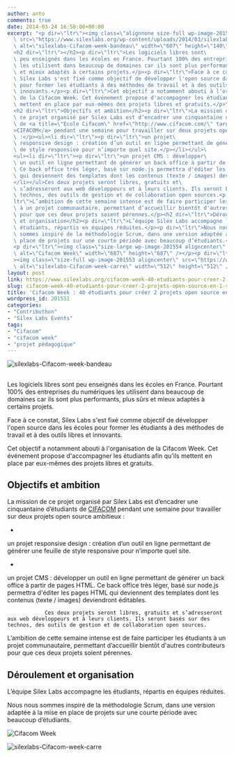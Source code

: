 ```yaml
---
author: anto
comments: true
date: 2014-03-24 16:50:08+00:00
excerpt: "<p dir=\"ltr\"><img class=\"alignnone size-full wp-image-201552 aligncenter\"\
  \ src=\"https://www.silexlabs.org/wp-content/uploads/2014/03/silexlabs-Cifacom-week-bandeau.png\"\
  \ alt=\"silexlabs-Cifacom-week-bandeau\" width=\"607\" height=\"140\" /></p>\
  <h2 dir=\"ltr\"></h2><p dir=\"ltr\">Les logiciels libres sont\
  \ peu enseignés dans les écoles en France. Pourtant 100% des entreprises du numériques\
  \ les utilisent dans beaucoup de domaines car ils sont plus performants, plus sûrs\
  \ et mieux adaptés à certains projets.</p><p dir=\"ltr\">Face à ce constat,\
  \ Silex Labs s'est fixé comme objectif de développer l'open source dans les écoles\
  \ pour former les étudiants à des méthodes de travail et à des outils libres et\
  \ innovants.</p><p dir=\"ltr\">Cet objectif a notamment abouti à l'organisation\
  \ de la Cifacom Week. Cet événement propose d'accompagner les étudiants afin qu'ils\
  \ mettent en place par eux-mêmes des projets libres et gratuits.</p>\
  <h2 dir=\"ltr\">Objectifs et ambition</h2><p dir=\"ltr\">La mission de\
  \ ce projet organisé par Silex Labs est d’encadrer une cinquantaine d’étudiants\
  \ de <a title=\"Ecole Cifacom\" href=\"http://www.cifacom.com/\" target=\"_blank\"\
  >CIFACOM</a> pendant une semaine pour travailler sur deux projets open source ambitieux\
  \ :</p><ul><li dir=\"ltr\"><p dir=\"ltr\">un projet\
  \ responsive design : création d’un outil en ligne permettant de générer une feuille\
  \ de style responsive pour n’importe quel site.</p></li></ul>\
  <ul><li dir=\"ltr\"><p dir=\"ltr\">un projet CMS : développer\
  \ un outil en ligne permettant de générer un back office à partir de pages HTML.\
  \ Ce back office très léger, basé sur node.js permettra d'éditer les pages HTML\
  \ qui deviennent des templates dont les contenus (texte / images) deviendront éditables.</p>\
  </li></ul>Ces deux projets seront libres, gratuits et\
  \ s’adresseront aux web développeurs et à leurs clients. Ils seront basés sur des\
  \ technos, des outils de gestion et de collaboration open sources.<p dir=\"\
  ltr\">L’ambition de cette semaine intense est de faire participer les étudiants\
  \ à un projet communautaire, permettant d’accueillir bientôt d'autres contributeurs\
  \ pour que ces deux projets soient pérennes.</p><h2 dir=\"ltr\">Déroulement\
  \ et organisation</h2><p dir=\"ltr\">L’équipe Silex Labs accompagne les\
  \ étudiants, répartis en équipes réduites.</p><p dir=\"ltr\">Nous nous\
  \ sommes inspiré de la méthodologie Scrum, dans une version adaptée à la mise en\
  \ place de projets sur une courte période avec beaucoup d’étudiants.</p>\
  <p dir=\"ltr\"><img class=\"size-large wp-image-201554 aligncenter\" src=\"https://www.silexlabs.org/wp-content/uploads/2014/03/Cifacom-Week-687x687.jpg\"\
  \ alt=\"Cifacom Week\" width=\"687\" height=\"687\" /></p><p dir=\"ltr\"\
  ><img class=\"size-full wp-image-201553 aligncenter\" src=\"https://www.silexlabs.org/wp-content/uploads/2014/03/silexlabs-Cifacom-week-carre.png\"\
  \ alt=\"silexlabs-Cifacom-week-carre\" width=\"512\" height=\"512\" /></p>"
layout: post
link: https://www.silexlabs.org/cifacom-week-40-etudiants-pour-creer-2-projets-open-source-en-1-semaine/
slug: cifacom-week-40-etudiants-pour-creer-2-projets-open-source-en-1-semaine
title: 'Cifacom Week : 40 étudiants pour créer 2 projets open source en 1 semaine'
wordpress_id: 201551
categories:
- "Contributhon"
- "Silex Labs Events"
tags:
- "Cifacom"
- "cifacom week"
- "projet pédagogique"
---
```


![silexlabs-Cifacom-week-bandeau](https://www.silexlabs.org/wp-content/uploads/2014/03/silexlabs-Cifacom-week-bandeau.png)





##




Les logiciels libres sont peu enseignés dans les écoles en France. Pourtant 100% des entreprises du numériques les utilisent dans beaucoup de domaines car ils sont plus performants, plus sûrs et mieux adaptés à certains projets.




Face à ce constat, Silex Labs s'est fixé comme objectif de développer l'open source dans les écoles pour former les étudiants à des méthodes de travail et à des outils libres et innovants.




Cet objectif a notamment abouti à l'organisation de la Cifacom Week. Cet événement propose d'accompagner les étudiants afin qu'ils mettent en place par eux-mêmes des projets libres et gratuits.





## Objectifs et ambition




La mission de ce projet organisé par Silex Labs est d’encadrer une cinquantaine d’étudiants de [CIFACOM](http://www.cifacom.com/) pendant une semaine pour travailler sur deux projets open source ambitieux :







  *


un projet responsive design : création d’un outil en ligne permettant de générer une feuille de style responsive pour n’importe quel site.







  *


un projet CMS : développer un outil en ligne permettant de générer un back office à partir de pages HTML. Ce back office très léger, basé sur node.js permettra d'éditer les pages HTML qui deviennent des templates dont les contenus (texte / images) deviendront éditables.





				Ces deux projets seront libres, gratuits et s’adresseront aux web développeurs et à leurs clients. Ils seront basés sur des technos, des outils de gestion et de collaboration open sources.


L’ambition de cette semaine intense est de faire participer les étudiants à un projet communautaire, permettant d’accueillir bientôt d'autres contributeurs pour que ces deux projets soient pérennes.





## Déroulement et organisation




L’équipe Silex Labs accompagne les étudiants, répartis en équipes réduites.




Nous nous sommes inspiré de la méthodologie Scrum, dans une version adaptée à la mise en place de projets sur une courte période avec beaucoup d’étudiants.




![Cifacom Week](https://www.silexlabs.org/wp-content/uploads/2014/03/Cifacom-Week-687x687.jpg)




![silexlabs-Cifacom-week-carre](https://www.silexlabs.org/wp-content/uploads/2014/03/silexlabs-Cifacom-week-carre.png)
